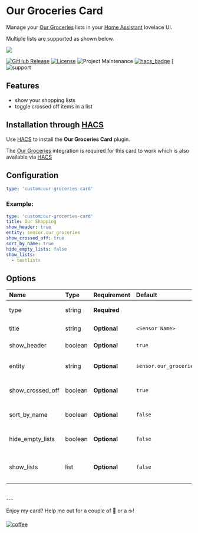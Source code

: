 # Our Groceries Card
Manage your [Our Groceries](https://www.ourgroceries.com/) lists in your [Home Assistant](https://www.home-assistant.io/) lovelace UI.

Multiple lists are supported as shown below.

<img src='https://raw.githubusercontent.com/ljmerza/our-groceries-card/master/card.png' />

[![GitHub Release][releases-shield]][releases]
[![License][license-shield]](LICENSE.md)
![Project Maintenance][maintenance-shield]
[![hacs_badge](https://img.shields.io/badge/HACS-Default-orange.svg?style=for-the-badge)](https://github.com/custom-components/hacs)
[![support](https://img.shields.io/badge/Support-ask%20for%20help%20here-blue)


## Features
* show your shopping lists
* toggle crossed off items in a list

## Installation through [HACS](https://github.com/custom-components/hacs)

Use [HACS](https://github.com/custom-components/hacs) to install the **Our Groceries Card** plugin.

The [Our Groceries](https://github.com/ljmerza/ha-our-groceries) integration is required for this card to work which is also available via [HACS](https://github.com/custom-components/hacs)

## Configuration

```yaml
type: 'custom:our-groceries-card'
```

### Example:
```yaml
type: 'custom:our-groceries-card'
title: Our Shopping
show_header: true
entity: sensor.our_groceries
show_crossed_off: true
sort_by_name: true
hide_empty_lists: false
show_lists:
  - testlistx
```

## Options

| Name | Type | Requirement | Default | Description |
| :---- | :---- | :------- | :----------- |:----------- |
| type | string | **Required** | | `custom:our-groceries-card` |
| title | string | **Optional** | `<Sensor Name>` | Change card title |
| show_header | boolean | **Optional** | `true` | Show or hide header| 
| entity | string | **Optional** | `sensor.our_groceries` | the our groceries sensor |
| show_crossed_off | boolean | **Optional** | `true` | show crossed of list items |
| sort_by_name | boolean | **Optional** | `false` | sort all items by name |
| hide_empty_lists | boolean | **Optional** | `false` | hide lists with no active items |
| show_lists | list | **Optional** | `false` | list of list ids to only show on card |

</br>
---

Enjoy my card? Help me out for a couple of :beers: or a :coffee:!

[![coffee](https://www.buymeacoffee.com/assets/img/custom_images/black_img.png)](https://www.buymeacoffee.com/JMISm06AD)


[commits-shield]: https://img.shields.io/github/commit-activity/y/ljmerza/our-groceries-card.svg?style=for-the-badge
[commits]: https://github.com/ljmerza/our-groceries-card/commits/master
[license-shield]: https://img.shields.io/github/license/ljmerza/our-groceries-card.svg?style=for-the-badge
[maintenance-shield]: https://img.shields.io/badge/maintainer-Leonardo%20Merza%20%40ljmerza-blue.svg?style=for-the-badge
[releases-shield]: https://img.shields.io/github/release/ljmerza/our-groceries-card.svg?style=for-the-badge
[releases]: https://github.com/ljmerza/our-groceries-card/releases
[support]: https://community.home-assistant.io/t/our-groceries-integration-and-lovelace-card/293484
